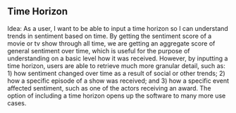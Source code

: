 ## Time Horizon

Idea: As a user, I want to be able to input a time horizon so I can understand trends in sentiment based on time. By getting the sentiment score of a movie or tv show through all time, we are getting an aggregate score of general sentiment over time, which is useful for the purpose of understanding on a basic level how it was received. However, by inputting a time horizon, users are able to retrieve much more granular detail, such as: 1) how sentiment changed over time as a result of social or other trends; 2) how a specific episode of a show was received; and 3) how a specific event affected sentiment, such as one of the actors receiving an award. The option of including a time horizon opens up the software to many more use cases.
